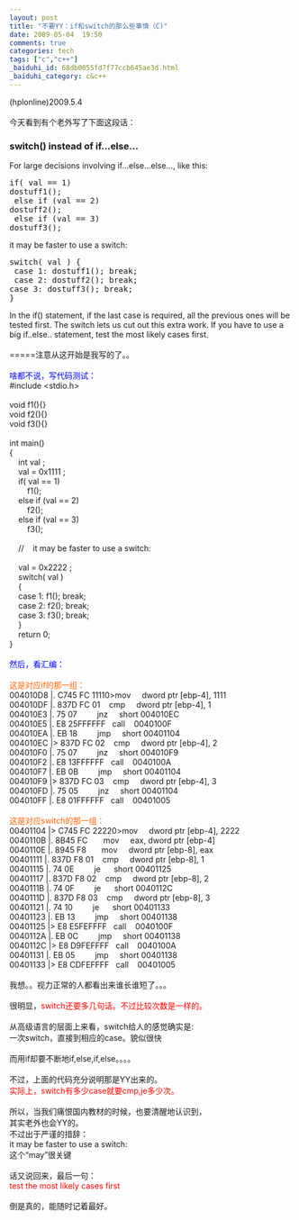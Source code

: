 ```yaml
---
layout: post
title: "不要YY：if和switch的那么些事情（C)"
date: 2009-05-04  19:50
comments: true
categories: tech
tags: ["c","c++"]
_baiduhi_id: 68db0055fd7f77ccb645ae3d.html
_baiduhi_category: c&c++
---
```


(hplonline)2009.5.4<br/><br/>
今天看到有个老外写了下面这段话：<br/><title>C Optimisation tutorial</title><h3>switch() instead of if...else...</h3>
For large decisions  involving if...else...else..., like this:
<pre>if( val == 1)        <br/>dostuff1();<br/> else if (val == 2)        <br/>dostuff2();<br/> else if (val == 3)        <br/>dostuff3();</pre>
it may be faster to use a switch:
<pre>switch( val ) {       <br/> case 1: dostuff1(); break;        <br/> case 2: dostuff2(); break;         <br/>case 3: dostuff3(); break; <br/>}</pre>
In the if() statement, if the last case is required, all the previous  ones will be tested first. The switch lets us cut out this extra work. If you  have to use a big if..else.. statement, test the most likely cases first. <br/><br/>
=====注意从这开始是我写的了。。<br/><br/><font color="#0000ff">啥都不说，写代码测试：</font><br/>
#include &lt;stdio.h&gt;<br/><br/>
void f1(){}<br/>
void f2(){}<br/>
void f3(){}<br/><br/>
int main()<br/>
{<br/>
       int val ;<br/>
       val = 0x1111 ;       <br/>
       if( val == 1)<br/>
              f1();<br/>
       else if (val == 2)<br/>
              f2();<br/>
       else if (val == 3)<br/>
              f3();<br/>
       <br/>
       //       it may be faster to use a switch:<br/>
       <br/>
       val = 0x2222 ;<br/>
       switch( val )<br/>
       {<br/>
       case 1: f1(); break;              <br/>
       case 2: f2(); break;              <br/>
       case 3: f3(); break;<br/>
       }<br/>
       return 0;<br/>
}<br/><font color="#0000ff"><br/>
然后，看汇编：</font><br/><br/><font color="#ff6600">这是对应if的那一组：</font><br/>
004010D8  |.  C745 FC 11110&gt;mov        dword ptr [ebp-4], 1111<br/>
004010DF  |.  837D FC 01       cmp        dword ptr [ebp-4], 1<br/>
004010E3  |.  75 07            jnz        short 004010EC<br/>
004010E5  |.  E8 25FFFFFF      call       0040100F<br/>
004010EA  |.  EB 18            jmp        short 00401104<br/>
004010EC  |&gt;  837D FC 02       cmp        dword ptr [ebp-4], 2<br/>
004010F0  |.  75 07            jnz        short 004010F9<br/>
004010F2  |.  E8 13FFFFFF      call       0040100A<br/>
004010F7  |.  EB 0B            jmp        short 00401104<br/>
004010F9  |&gt;  837D FC 03       cmp        dword ptr [ebp-4], 3<br/>
004010FD  |.  75 05            jnz        short 00401104<br/>
004010FF  |.  E8 01FFFFFF      call       00401005<br/><br/><font color="#ff6600">这是对应switch的那一组：</font><br/>
00401104  |&gt;  C745 FC 22220&gt;mov        dword ptr [ebp-4], 2222<br/>
0040110B  |.  8B45 FC          mov        eax, dword ptr [ebp-4]<br/>
0040110E  |.  8945 F8          mov        dword ptr [ebp-8], eax<br/>
00401111  |.  837D F8 01       cmp        dword ptr [ebp-8], 1<br/>
00401115  |.  74 0E            je         short 00401125<br/>
00401117  |.  837D F8 02       cmp        dword ptr [ebp-8], 2<br/>
0040111B  |.  74 0F            je         short 0040112C<br/>
0040111D  |.  837D F8 03       cmp        dword ptr [ebp-8], 3<br/>
00401121  |.  74 10            je         short 00401133<br/>
00401123  |.  EB 13            jmp        short 00401138<br/>
00401125  |&gt;  E8 E5FEFFFF      call       0040100F<br/>
0040112A  |.  EB 0C            jmp        short 00401138<br/>
0040112C  |&gt;  E8 D9FEFFFF      call       0040100A<br/>
00401131  |.  EB 05            jmp        short 00401138<br/>
00401133  |&gt;  E8 CDFEFFFF      call       00401005<br/><br/>
我想。。视力正常的人都看出来谁长谁短了。。。<br/><br/>
很明显，<font color="#ff0000">switch还要多几句话。不过比较次数是一样的。</font><br/><br/>
从高级语言的层面上来看，switch给人的感觉确实是:<br/>
一次switch，直接到相应的case。貌似很快<br/><br/>
而用if却要不断地if,else,if,else。。。。<br/><br/>
不过，上面的代码充分说明那是YY出来的。<br/><font color="#ff0000">实际上，switch有多少case就要cmp,je多少次。</font><br/><br/>
所以，当我们痛恨国内教材的时候，也要清醒地认识到，<br/>
其实老外也会YY的。<br/>
不过出于严谨的措辞：<br/>
it may be faster to use a switch: <br/>
这个“may”很关键<br/><br/>
话又说回来，最后一句：<br/><font color="#ff0000">test the most likely cases first</font><br/><br/>
倒是真的，能随时记着最好。
